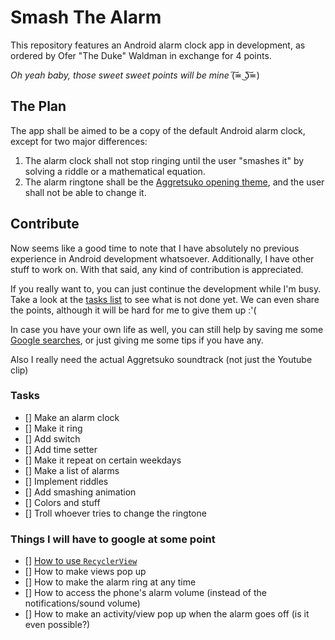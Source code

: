 # Smash The Alarm
This repository features an Android alarm clock app in development,
as ordered by Ofer "The Duke" Waldman in exchange for 4 points.

*Oh yeah baby, those sweet sweet points will be mine* (͠≖ ͜ʖ͠≖)

## The Plan
The app shall be aimed to be a copy of the default Android alarm clock,
except for two major differences:
1. The alarm clock shall not stop ringing until the user "smashes it" by solving a riddle or a mathematical equation.
2. The alarm ringtone shall be the [Aggretsuko opening theme](https://www.youtube.com/watch?v=z9jGaJJlNyo), and the user shall not be able to change it.

## Contribute
Now seems like a good time to note that I have absolutely no previous experience in Android development whatsoever.
Additionally, I have other stuff to work on.
With that said, any kind of contribution is appreciated.

If you really want to, you can just continue the development while I'm busy.
Take a look at the [tasks list]() to see what is not done yet.
We can even share the points, although it will be hard for me to give them up :'(

In case you have your own life as well, you can still help by saving me some [Google searches](),
or just giving me some tips if you have any.

Also I really need the actual Aggretsuko soundtrack (not just the Youtube clip)

### Tasks
- [] Make an alarm clock
- [] Make it ring
- [] Add switch
- [] Add time setter
- [] Make it repeat on certain weekdays
- [] Make a list of alarms
- [] Implement riddles
- [] Add smashing animation
- [] Colors and stuff
- [] Troll whoever tries to change the ringtone

### Things I will have to google at some point
- [] [How to use `RecyclerView`](https://www.youtube.com/watch?v=jS0buQyfJfs)
- [] How to make views pop up
- [] How to make the alarm ring at any time
- [] How to access the phone's alarm volume (instead of the notifications/sound volume)
- [] How to make an activity/view pop up when the alarm goes off (is it even possible?)
